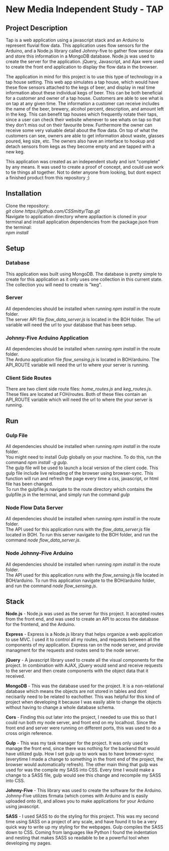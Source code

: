 <h1>New Media Independent Study - TAP</h1>

<h2>Project Description</h2>
<p>Tap is a web application using a javascript stack and an Arduino to represent fluvial flow data.
This application uses flow sensors for the Arduino, and a Node.js library called Johnny-five to
gather flow sensor data and store this information in a MongoDB database. Node.js was used to create the server for the 
application. jQuery, Javascript, and Ajax were used to create the front end application 
to display the flow data in the browser.</p>
<p>The application in mind for this project is to use this type of technology in a tap house setting.
This web app simulates a tap house, which would have these flow sensors attached to the kegs
of beer, and display in real time information about these individual kegs of beer. This can be
both beneficial for a customer and owner of a tap house. Customers are able to see what is on
tap at any given time. The information a customer can receive includes the name of the beer,
brewery, alcohol percent, description, and amount left in the keg. This can benefit tap houses
which frequently rotate their taps, since a user can check their website whenever to see whats
on tap so that they don’t miss out on their favourite brew. Furthermore the owner can receive
some very valuable detail about the flow data. On top of what the customers can see, owners
are able to get information about waste, glasses poured, keg size, etc. The owners also have an
interface to hookup and detach sensors from kegs as they become empty and are tapped with a
new keg.</p>
<p>This application was created as an independent study and isnt "complete" by any means. It was used 
to create a proof of concept, and could use work to tie things all together. Not to deter anyone from 
looking, but dont expect a finished product from this repository ;)</p>

<h2>Installation</h2>
<p>Clone the repository:
<br><em>git clone https://github.com/CSSmitty/Tap.git</em>
<br>Navigate to application directory where appliaction is cloned in your terminal and 
install application dependencies from the package.json from the terminal:
<br><em>npm install</em></p>

<h2>Setup</h2>
<h3>Database</h3>
<p>This application was built using MongoDB. The database is pretty simple to create for this application as 
it only uses one collection in this current state. The collection you will need to create is "keg".<p>
<h3>Server</h3>
<p>All dependencies should be installed when running <em>npm install</em> in the route folder.
<br>The server API file <em>flow_data_server.js</em> is located in the BOH folder. The url variable will need 
the url to your database that has been setup.</p>
<h3>Johnny-Five Arduino Application</h3>
<p>All dependencies should be installed when running <em>npm install</em> in the route folder.
<br>The Arduno application file <em>flow_sensing.js</em> is located in BOH/arduino. The API_ROUTE variable will 
need the url to where your server is running.</p>
<h3>Client Side Routes</h3>
<p>There are two client side route files: <em>home_routes.js</em> and <em>keg_routes.js</em>. These files 
are located at FOH/routes. Both of these files contain an API_ROUTE variable which will need the url to 
where the your server is running.</p>

<h2>Run</h2>
<h3>Gulp File</h3>
<p>All dependencies should be installed when running <em>npm install</em> in the route folder.
<br>You might need to install Gulp globally on your machine. To do this, run the command <em>npm install -g gulp</em>.
<br>The gulp file will be used to launch a local version of the client code. This gulp file 
include live reloading of the browser using browser-sync. This function will run and refresh 
the page every time a css, javascript, or html file has been changed.
<br>To run the gulpfile.js navigate to the route directory which contains the gulpfile.js in the 
terminal, and simply run the command <em>gulp</em></p>
<h3>Node Flow Data Server</h3>
<p>All dependencies should be installed when running <em>npm install</em> in the route folder.
<br>The API used for this application runs with the <em>flow_data_server.js</em> file located in BOH. 
To run this server navigate to the BOH folder, and run the command <em>node flow_data_server.js</em>.
<h3>Node Johnny-Five Arduino</h3>
<p>All dependencies should be installed when running <em>npm install</em> in the route folder.
<br>The API used for this application runs with the <em>flow_sensing.js</em> file located in BOH/arduino. 
To run this application navigate to the BOH/arduino folder, and run the command <em>node flow_sensing.js</em>.</p>
<h2>Stack</h2>
<p><strong>Node.js</strong> - Node.js was used as the server for this project. It accepted routes from the front end,
and was used to create an API to access the database for the frontend, and the Arduino.
<br>
<p><strong>Express</strong> - Express is a Node.js library that helps organize a web application to use MVC. I used
it to control all my routes, and requests between all the components of my application. Express
ran on the node server, and provide managment for the requests and routes send to the node
server.
<br>
<p><strong>jQuery</strong> - A javascript library used to create all the visual components for the project. In
combination with AJAX, jQuery would send and receive requests to the server and then create
components with the object data that it received.
<br>
<p><strong>MongoDB</strong> - This was the database used for the project. It is a non-relational database which
means the objects are not stored in tables and dont necisarily need to be related to eachother.
This was helpful for this kind of project when developing it because I was easily able to change
the objects without having to change a whole database schema.
<br>
<p><strong>Cors</strong> - Finding this out later into the project, I needed to use this so that I could run both my
node server, and front end on my localhost. Since the front end and server were running on
different ports, this was used to do a cross origin reference.
<br>
<p><strong>Gulp</strong> - This was my task manager for the project. It was only used to manage the front end,
since there was nothing for the backend that would have utilized gulp. How I set gulp up to work
was to have browser-sync (everytime I made a change to something in the front end of the
project, the browser would automatically refresh). The other main thing that gulp was used for
was the compile my SASS into CSS. Every time I would make a change to a SASS file, gulp
would see this change and recompile my SASS into CSS.
<br>
<p><strong>Johnny-Five</strong> - This library was used to create the software for the Arduino. Johnny-Five utilizes
firmata (which comes with Arduino and is easily uploaded onto it), and allows you to make
applications for your Arduino using javascript.
<br>
<p><strong>SASS</strong> - I used SASS to do the styling for this project. This was my second time using SASS on
a project of any scale, and have found it to be a very quick way to write up my styling for the
webpages. Gulp compiles the SASS down to CSS. Coming from languages like Python I found
the indentation and nesting that makes SASS so readable to be a powerful tool when
developing my pages.
</p>
